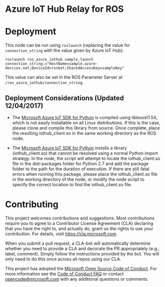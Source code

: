 # Azure IoT Hub Relay for ROS

# Deployment
This node can be run using `roslaunch` (replacing the value for `connection_string` with the value given by Azure IoT Hub):
```
roslaunch ros_azure_iothub sample.launch connection_string:="HostName=sample.azure-devices.net;DeviceId=rosbot;SharedAccessKey=sampleKey"
```

This value can also be set in the ROS Parameter Server at `/ros_azure_iothub/connection_string`.

## Deployment Considerations (Updated 12/04/2017)
* The [Microsoft Azure IoT SDK for Python](https://github.com/Azure/azure-iot-sdk-python) is compiled
using libboost1.54, which is not easily installable on all Linux distributions. If this is the case, please clone and
compile this library from source. Once complete, place the resulting iothub_client.so in the same working directory as the ROS node.

* The [Microsoft Azure IoT SDK for Python](https://github.com/Azure/azure-iot-sdk-python) installs a library (iothub_client.so)
that cannot be resolved using a normal Python import strategy. In the node, the script will attempt to locate the iothub_client.so
file in the dist-packages folder for Python 2.7 and add the package folder to the path for the duration of execution. If there
are still fatal errors when running this package, please place the iothub_client.so file in the working directory of the node,
or modify the node script to specify the correct location to find the iothub_client.so file.

# Contributing

This project welcomes contributions and suggestions.  Most contributions require you to agree to a
Contributor License Agreement (CLA) declaring that you have the right to, and actually do, grant us
the rights to use your contribution. For details, visit https://cla.microsoft.com.

When you submit a pull request, a CLA-bot will automatically determine whether you need to provide
a CLA and decorate the PR appropriately (e.g., label, comment). Simply follow the instructions
provided by the bot. You will only need to do this once across all repos using our CLA.

This project has adopted the [Microsoft Open Source Code of Conduct](https://opensource.microsoft.com/codeofconduct/).
For more information see the [Code of Conduct FAQ](https://opensource.microsoft.com/codeofconduct/faq/) or
contact [opencode@microsoft.com](mailto:opencode@microsoft.com) with any additional questions or comments.
